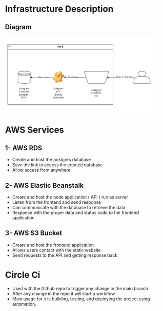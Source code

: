 # Infrastructure Description

## Diagram

![Diagram](diagram.png)

# AWS Services

## 1- AWS RDS

- Create and host the postgres database
- Save the link to access the created database
- Allow access from anywhere

## 2- AWS Elastic Beanstalk

- Create and host the node application ( API ) run as server
- Listen from the frontend and send response
- Can communicate with the database to retrieve the data
- Response with the proper data and status code to the frontend application

## 3- AWS S3 Bucket

- Create and host the frontend application
- Allows users contact with the static website
- Send requests to the API and getting response back

# Circle Ci

- Used with the Github repo to trigger any change in the main branch
- After any change in the repo it will start a workflow
- Main usage for it is building, testing, and deploying the project using automation.